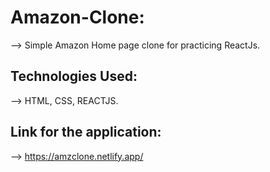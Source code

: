 # Amazon-Clone:
--> Simple Amazon Home page clone for practicing ReactJs.

## Technologies Used:
--> HTML, CSS, REACTJS.

## Link for the application:
--> https://amzclone.netlify.app/
